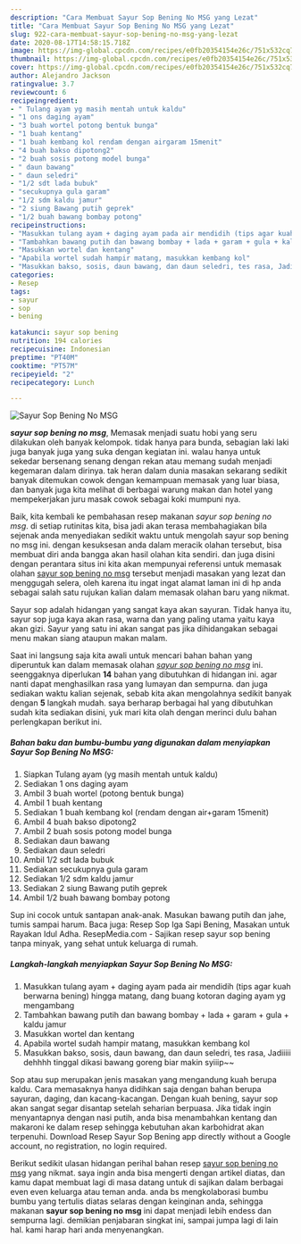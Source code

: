 ```yaml
---
description: "Cara Membuat Sayur Sop Bening No MSG yang Lezat"
title: "Cara Membuat Sayur Sop Bening No MSG yang Lezat"
slug: 922-cara-membuat-sayur-sop-bening-no-msg-yang-lezat
date: 2020-08-17T14:58:15.718Z
image: https://img-global.cpcdn.com/recipes/e0fb20354154e26c/751x532cq70/sayur-sop-bening-no-msg-foto-resep-utama.jpg
thumbnail: https://img-global.cpcdn.com/recipes/e0fb20354154e26c/751x532cq70/sayur-sop-bening-no-msg-foto-resep-utama.jpg
cover: https://img-global.cpcdn.com/recipes/e0fb20354154e26c/751x532cq70/sayur-sop-bening-no-msg-foto-resep-utama.jpg
author: Alejandro Jackson
ratingvalue: 3.7
reviewcount: 6
recipeingredient:
- " Tulang ayam yg masih mentah untuk kaldu"
- "1 ons daging ayam"
- "3 buah wortel potong bentuk bunga"
- "1 buah kentang"
- "1 buah kembang kol rendam dengan airgaram 15menit"
- "4 buah bakso dipotong2"
- "2 buah sosis potong model bunga"
- " daun bawang"
- " daun seledri"
- "1/2 sdt lada bubuk"
- "secukupnya gula garam"
- "1/2 sdm kaldu jamur"
- "2 siung Bawang putih geprek"
- "1/2 buah bawang bombay potong"
recipeinstructions:
- "Masukkan tulang ayam + daging ayam pada air mendidih (tips agar kuah berwarna bening) hingga matang, dang buang kotoran daging ayam yg mengambang"
- "Tambahkan bawang putih dan bawang bombay + lada + garam + gula + kaldu jamur"
- "Masukkan wortel dan kentang"
- "Apabila wortel sudah hampir matang, masukkan kembang kol"
- "Masukkan bakso, sosis, daun bawang, dan daun seledri, tes rasa, Jadiiiii dehhhh tinggal dikasi bawang goreng biar makin syiiip~~"
categories:
- Resep
tags:
- sayur
- sop
- bening

katakunci: sayur sop bening 
nutrition: 194 calories
recipecuisine: Indonesian
preptime: "PT40M"
cooktime: "PT57M"
recipeyield: "2"
recipecategory: Lunch

---
```



![Sayur Sop Bening No MSG](https://img-global.cpcdn.com/recipes/e0fb20354154e26c/751x532cq70/sayur-sop-bening-no-msg-foto-resep-utama.jpg)

<b><i>sayur sop bening no msg</i></b>, Memasak menjadi suatu hobi yang seru dilakukan oleh banyak kelompok. tidak hanya para bunda, sebagian laki laki juga banyak juga yang suka dengan kegiatan ini. walau hanya untuk sekedar bersenang senang dengan rekan atau memang sudah menjadi kegemaran dalam dirinya. tak heran dalam dunia masakan sekarang sedikit banyak ditemukan cowok dengan kemampuan memasak yang luar biasa, dan banyak juga kita melihat di berbagai warung makan dan hotel yang mempekerjakan juru masak cowok sebagai koki mumpuni nya.

Baik, kita kembali ke pembahasan resep makanan <i>sayur sop bening no msg</i>. di setiap rutinitas kita, bisa jadi akan terasa membahagiakan bila sejenak anda menyediakan sedikit waktu untuk mengolah sayur sop bening no msg ini. dengan kesuksesan anda dalam meracik olahan tersebut, bisa membuat diri anda bangga akan hasil olahan kita sendiri. dan juga disini dengan perantara situs ini kita akan mempunyai referensi untuk memasak olahan <u>sayur sop bening no msg</u> tersebut menjadi masakan yang lezat dan menggugah selera, oleh karena itu ingat ingat alamat laman ini di hp anda sebagai salah satu rujukan kalian dalam memasak olahan baru yang nikmat.

Sayur sop adalah hidangan yang sangat kaya akan sayuran. Tidak hanya itu, sayur sop juga kaya akan rasa, warna dan yang paling utama yaitu kaya akan gizi. Sayur yang satu ini akan sangat pas jika dihidangakan sebagai menu makan siang ataupun makan malam.


Saat ini langsung saja kita awali untuk mencari bahan bahan yang diperuntuk kan dalam memasak olahan <u><i>sayur sop bening no msg</i></u> ini. seenggaknya diperlukan <b>14</b> bahan yang dibutuhkan di hidangan ini. agar nanti dapat menghasilkan rasa yang lumayan dan sempurna. dan juga sediakan waktu kalian sejenak, sebab kita akan mengolahnya sedikit banyak dengan <b>5</b> langkah mudah. saya berharap berbagai hal yang dibutuhkan sudah kita sediakan disini, yuk mari kita olah dengan merinci dulu bahan perlengkapan berikut ini.

<!--inarticleads1-->

##### Bahan baku dan bumbu-bumbu yang digunakan dalam menyiapkan Sayur Sop Bening No MSG:

1. Siapkan  Tulang ayam (yg masih mentah untuk kaldu)
1. Sediakan 1 ons daging ayam
1. Ambil 3 buah wortel (potong bentuk bunga)
1. Ambil 1 buah kentang
1. Sediakan 1 buah kembang kol (rendam dengan air+garam 15menit)
1. Ambil 4 buah bakso dipotong2
1. Ambil 2 buah sosis potong model bunga
1. Sediakan  daun bawang
1. Sediakan  daun seledri
1. Ambil 1/2 sdt lada bubuk
1. Sediakan secukupnya gula garam
1. Sediakan 1/2 sdm kaldu jamur
1. Sediakan 2 siung Bawang putih geprek
1. Ambil 1/2 buah bawang bombay potong


Sup ini cocok untuk santapan anak-anak. Masukan bawang putih dan jahe, tumis sampai harum. Baca juga: Resep Sop Iga Sapi Bening, Masakan untuk Rayakan Idul Adha. ResepMedia.com - Sajikan resep sayur sop bening tanpa minyak, yang sehat untuk keluarga di rumah. 

<!--inarticleads2-->

##### Langkah-langkah menyiapkan Sayur Sop Bening No MSG:

1. Masukkan tulang ayam + daging ayam pada air mendidih (tips agar kuah berwarna bening) hingga matang, dang buang kotoran daging ayam yg mengambang
1. Tambahkan bawang putih dan bawang bombay + lada + garam + gula + kaldu jamur
1. Masukkan wortel dan kentang
1. Apabila wortel sudah hampir matang, masukkan kembang kol
1. Masukkan bakso, sosis, daun bawang, dan daun seledri, tes rasa, Jadiiiii dehhhh tinggal dikasi bawang goreng biar makin syiiip~~


Sop atau sup merupakan jenis masakan yang mengandung kuah berupa kaldu. Cara memasaknya hanya didihkan saja dengan bahan berupa sayuran, daging, dan kacang-kacangan. Dengan kuah bening, sayur sop akan sangat segar disantap setelah seharian berpuasa. Jika tidak ingin menyantapnya dengan nasi putih, anda bisa menambahkan kentang dan makaroni ke dalam resep sehingga kebutuhan akan karbohidrat akan terpenuhi. Download Resep Sayur Sop Bening app directly without a Google account, no registration, no login required. 

Berikut sedikit ulasan hidangan perihal bahan resep <u>sayur sop bening no msg</u> yang nikmat. saya ingin anda bisa mengerti dengan artikel diatas, dan kamu dapat membuat lagi di masa datang untuk di sajikan dalam berbagai even even keluarga atau teman anda. anda bs mengkolaborasi bumbu bumbu yang tertulis diatas selaras dengan keinginan anda, sehingga makanan <b>sayur sop bening no msg</b> ini dapat menjadi lebih endess dan sempurna lagi. demikian penjabaran singkat ini, sampai jumpa lagi di lain hal. kami harap hari anda menyenangkan.
